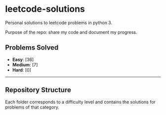 # leetcode-solutions

Personal solutions to leetcode problems in python 3.

Purpose of the repo: share my code and document my progress.

## Problems Solved

- **Easy**: [36]  <!-- Placeholder for Easy problems count -->
- **Medium**: [7] <!-- Placeholder for Medium problems count -->
- **Hard**: [0]   <!-- Placeholder for Hard problems count -->

---

## Repository Structure

Each folder corresponds to a difficulty level and contains the solutions for problems of that category.


